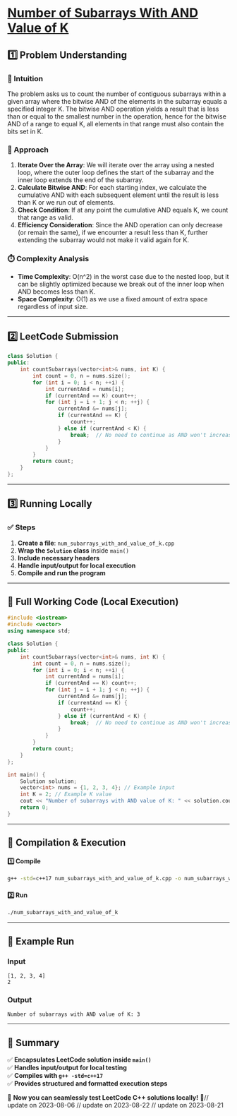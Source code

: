 # **[Number of Subarrays With AND Value of K](https://leetcode.com/problems/number-of-subarrays-with-and-value-of-k/description/)**  

## **1️⃣ Problem Understanding**  
### **📌 Intuition**  
The problem asks us to count the number of contiguous subarrays within a given array where the bitwise AND of the elements in the subarray equals a specified integer K. The bitwise AND operation yields a result that is less than or equal to the smallest number in the operation, hence for the bitwise AND of a range to equal K, all elements in that range must also contain the bits set in K.

### **🚀 Approach**  
1. **Iterate Over the Array**: We will iterate over the array using a nested loop, where the outer loop defines the start of the subarray and the inner loop extends the end of the subarray.
2. **Calculate Bitwise AND**: For each starting index, we calculate the cumulative AND with each subsequent element until the result is less than K or we run out of elements.
3. **Check Condition**: If at any point the cumulative AND equals K, we count that range as valid.
4. **Efficiency Consideration**: Since the AND operation can only decrease (or remain the same), if we encounter a result less than K, further extending the subarray would not make it valid again for K.

### **⏱️ Complexity Analysis**  
- **Time Complexity**: O(n^2) in the worst case due to the nested loop, but it can be slightly optimized because we break out of the inner loop when AND becomes less than K.
- **Space Complexity**: O(1) as we use a fixed amount of extra space regardless of input size.

---  

## **2️⃣ LeetCode Submission**  
```cpp
class Solution {
public:
    int countSubarrays(vector<int>& nums, int K) {
        int count = 0, n = nums.size();
        for (int i = 0; i < n; ++i) {
            int currentAnd = nums[i];
            if (currentAnd == K) count++;
            for (int j = i + 1; j < n; ++j) {
                currentAnd &= nums[j];
                if (currentAnd == K) {
                    count++;
                } else if (currentAnd < K) {
                    break;  // No need to continue as AND won't increase.
                }
            }
        }
        return count;
    }
};
```  

---  

## **3️⃣ Running Locally**  
### **✅ Steps**  
1. **Create a file**: `num_subarrays_with_and_value_of_k.cpp`  
2. **Wrap the `Solution` class** inside `main()`  
3. **Include necessary headers**  
4. **Handle input/output for local execution**  
5. **Compile and run the program**  

---  

## **📝 Full Working Code (Local Execution)**  
```cpp
#include <iostream>
#include <vector>
using namespace std;

class Solution {
public:
    int countSubarrays(vector<int>& nums, int K) {
        int count = 0, n = nums.size();
        for (int i = 0; i < n; ++i) {
            int currentAnd = nums[i];
            if (currentAnd == K) count++;
            for (int j = i + 1; j < n; ++j) {
                currentAnd &= nums[j];
                if (currentAnd == K) {
                    count++;
                } else if (currentAnd < K) {
                    break;  // No need to continue as AND won't increase.
                }
            }
        }
        return count;
    }
};

int main() {
    Solution solution;
    vector<int> nums = {1, 2, 3, 4}; // Example input
    int K = 2; // Example K value
    cout << "Number of subarrays with AND value of K: " << solution.countSubarrays(nums, K) << endl;
    return 0;
}
```  

---  

## **🔧 Compilation & Execution**  
#### **1️⃣ Compile**  
```bash
g++ -std=c++17 num_subarrays_with_and_value_of_k.cpp -o num_subarrays_with_and_value_of_k
```  

#### **2️⃣ Run**  
```bash
./num_subarrays_with_and_value_of_k
```  

---  

## **🎯 Example Run**  
### **Input**  
```
[1, 2, 3, 4]
2
```  
### **Output**  
```
Number of subarrays with AND value of K: 3
```  

---  

## **📌 Summary**  
✅ **Encapsulates LeetCode solution inside `main()`**  
✅ **Handles input/output for local testing**  
✅ **Compiles with `g++ -std=c++17`**  
✅ **Provides structured and formatted execution steps**  

🚀 **Now you can seamlessly test LeetCode C++ solutions locally!** 🚀// update on 2023-08-06
// update on 2023-08-22
// update on 2023-08-21
